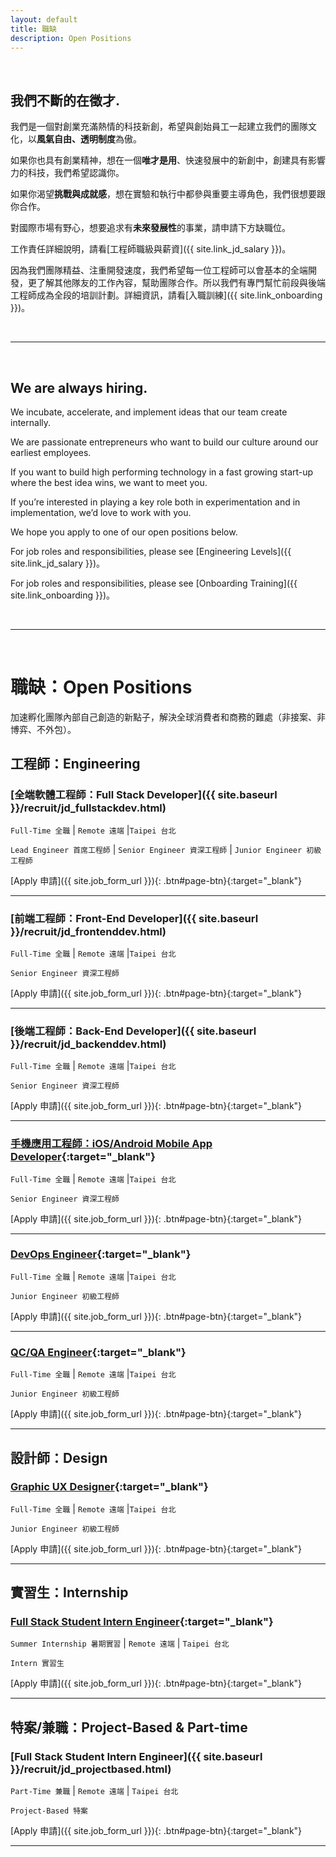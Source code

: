 ```yaml
---
layout: default
title: 職缺
description: Open Positions
---
```


<br>

## 我們不斷的在徵才.

我們是一個對創業充滿熱情的科技新創，希望與創始員工一起建立我們的團隊文化，以**風氣自由、透明制度**為傲。

如果你也具有創業精神，想在一個**唯才是用**、快速發展中的新創中，創建具有影響力的科技，我們希望認識你。

如果你渴望**挑戰與成就感**，想在實驗和執行中都參與重要主導角色，我們很想要跟你合作。

對國際市場有野心，想要追求有**未來發展性**的事業，請申請下方缺職位。

工作責任詳細說明，請看[工程師職級與薪資]({{ site.link_jd_salary }})。

因為我們團隊精益、注重開發速度，我們希望每一位工程師可以會基本的全端開發，更了解其他隊友的工作內容，幫助團隊合作。所以我們有專門幫忙前段與後端工程師成為全段的培訓計劃。詳細資訊，請看[入職訓練]({{ site.link_onboarding }})。

<br>

---

<br>

## We are always hiring.

We incubate, accelerate, and implement ideas that our team create internally.

We are passionate entrepreneurs who want to build our culture around our earliest employees.

If you want to build high performing technology in a fast growing start-up where the best idea wins, we want to meet you.

If you’re interested in playing a key role both in experimentation and in implementation, we’d love to work with you. 

We hope you apply to one of our open positions below.

For job roles and responsibilities, please see [Engineering Levels]({{ site.link_jd_salary }})。

For job roles and responsibilities, please see [Onboarding Training]({{ site.link_onboarding }})。

<br>

---

<br>

# 職缺：Open Positions

加速孵化團隊內部自己創造的新點子，解決全球消費者和商務的難處（非接案、非博弈、不外包）。

## 工程師：Engineering

### [全端軟體工程師：Full Stack Developer]({{ site.baseurl }}/recruit/jd_fullstackdev.html)

`Full-Time 全職` | `Remote 遠端` |`Taipei 台北`

`Lead Engineer 首席工程師` | `Senior Engineer 資深工程師` | `Junior Engineer 初級工程師`

[Apply 申請]({{ site.job_form_url }}){: .btn#page-btn}{:target="_blank"}

---

### [前端工程師：Front-End Developer]({{ site.baseurl }}/recruit/jd_frontenddev.html)

`Full-Time 全職` | `Remote 遠端` |`Taipei 台北`

`Senior Engineer 資深工程師`

[Apply 申請]({{ site.job_form_url }}){: .btn#page-btn}{:target="_blank"}

---

### [後端工程師：Back-End Developer]({{ site.baseurl }}/recruit/jd_backenddev.html)

`Full-Time 全職` | `Remote 遠端` |`Taipei 台北`

`Senior Engineer 資深工程師`

[Apply 申請]({{ site.job_form_url }}){: .btn#page-btn}{:target="_blank"}

---

### [手機應用工程師：iOS/Android Mobile App Developer](https://www.cakeresume.com/companies/avance-venture-lab/jobs/mobile-application-engineer-ios-android){:target="_blank"}

`Full-Time 全職` | `Remote 遠端` |`Taipei 台北`

`Senior Engineer 資深工程師`

[Apply 申請]({{ site.job_form_url }}){: .btn#page-btn}{:target="_blank"}

---
### [DevOps Engineer](https://www.cakeresume.com/companies/avance-venture-lab/jobs/devops-sre-engineer-remote-work){:target="_blank"}

`Full-Time 全職` | `Remote 遠端` |`Taipei 台北`

`Junior Engineer 初級工程師`

[Apply 申請]({{ site.job_form_url }}){: .btn#page-btn}{:target="_blank"}

---
### [QC/QA Engineer](https://www.cakeresume.com/companies/avance-venture-lab/jobs/qa-qc-engineer-remote-work){:target="_blank"}

`Full-Time 全職` | `Remote 遠端` |`Taipei 台北`

`Junior Engineer 初級工程師`

[Apply 申請]({{ site.job_form_url }}){: .btn#page-btn}{:target="_blank"}

---

## 設計師：Design

### [Graphic UX Designer](https://www.cakeresume.com/companies/avance-venture-lab/jobs/web-designer-8d25e8){:target="_blank"}

`Full-Time 全職` | `Remote 遠端` |`Taipei 台北`

`Junior Engineer 初級工程師`

[Apply 申請]({{ site.job_form_url }}){: .btn#page-btn}{:target="_blank"}

---

## 實習生：Internship

### [Full Stack Student Intern Engineer](https://www.avancevl.com/students){:target="_blank"}

`Summer Internship 暑期實習` | `Remote 遠端` | `Taipei 台北`

`Intern 實習生`

[Apply 申請]({{ site.job_form_url }}){: .btn#page-btn}{:target="_blank"}

---

## 特案/兼職：Project-Based & Part-time

### [Full Stack Student Intern Engineer]({{ site.baseurl }}/recruit/jd_projectbased.html)

`Part-Time 兼職` | `Remote 遠端` | `Taipei 台北`

`Project-Based 特案`

[Apply 申請]({{ site.job_form_url }}){: .btn#page-btn}{:target="_blank"}

---